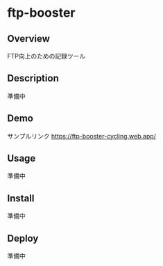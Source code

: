 # ftp-booster

## Overview
FTP向上のための記録ツール

## Description
準備中

## Demo
サンプルリンク
https://ftp-booster-cycling.web.app/

## Usage
準備中

## Install
準備中

## Deploy 
準備中
